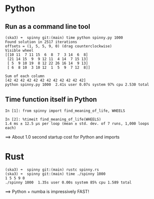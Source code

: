 # Python

## Run as a command line tool
```
(ska3) ➜  spinny git:(main) time python spinny.py 1000
Found solution in 2517 iterations
offsets = (1, 5, 5, 9, 0) (drag counterclockwise)
Visible wheel
[[10 11  7 11 15  6  8  7  3 14  6  8]
 [21 14 15  9  9 12 11  4 14  7 15 13]
 [ 5  9 10 19  8 12 22 26 16 14  9 13]
 [ 6  8 10  3 10 12  1  5  9  7 12  8]]

Sum of each column
[42 42 42 42 42 42 42 42 42 42 42 42]
python spinny.py 1000  2.41s user 0.07s system 97% cpu 2.530 total
```

## Time function itself in Python
```
In [1]: from spinny import find_meaning_of_life, WHEELS

In [2]: %timeit find_meaning_of_life(WHEELS)
1.4 ms ± 12.5 µs per loop (mean ± std. dev. of 7 runs, 1,000 loops each)
```
==> About 1.0 second startup cost for Python and imports

# Rust
```
(ska3) ➜  spinny git:(main) rustc spinny.rs
(ska3) ➜  spinny git:(main) time ./spinny 1000
1 5 5 9 0
./spinny 1000  1.35s user 0.00s system 85% cpu 1.589 total
```

==> Python + numba is impressively FAST!
